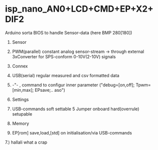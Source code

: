 # isp_nano_AN0+LCD+CMD+EP+X2+DIF2

Arduino sorta BIOS to handle Sensor-data (here BMP 280[180]) 

1. Sensor  
  2.  PWM(parallel)      <put> constant analog sensor-stream -> through external 3xConverter  for SPS-conform 0-10V(2-10V) signals

3. Connex
  4.  USB(serial)        <put> regular measured and csv formatted data
  4.   -"-               <get>,<parse> command to configur inner parameter  ("debug=[on,off]; Tpwm=[min,max]; EPsave;.. aso")

5. Settings
  5.  USB-commands       soft settable 
  5  Jumper             onboard hard(overrule) setupable
 
6. Memory
  6.  EP[rom]            save,load,[std]  on initialisation/via USB-commands  
                         
7.) hallali what a crap
  
